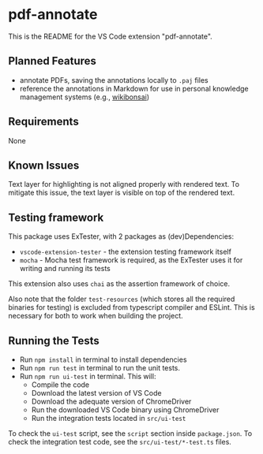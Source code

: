 # pdf-annotate

This is the README for the VS Code extension "pdf-annotate".

## Planned Features

- annotate PDFs, saving the annotations locally to `.paj` files
- reference the annotations in Markdown for use in personal knowledge management systems (e.g., [wikibonsai](https://wikibonsai.io))

## Requirements

None

<!--
## Extension Settings

Include if your extension adds any VS Code settings through the `contributes.configuration` extension point.

For example:

This extension contributes the following settings:

* `myExtension.enable`: Enable/disable this extension.
* `myExtension.thing`: Set to `blah` to do something.-->

## Known Issues

Text layer for highlighting is not aligned properly with rendered text. To mitigate this issue, the
text layer is visible on top of the rendered text.

<!--## Release Notes

Users appreciate release notes as you update your extension.

### 1.0.0

Initial release of ...

### 1.0.1

Fixed issue #.

### 1.1.0

Added features X, Y, and Z.
-->

## Testing framework

This package uses ExTester, with 2 packages as (dev)Dependencies:

- `vscode-extension-tester` - the extension testing framework itself
- `mocha` - Mocha test framework is required, as the ExTester uses it for writing and running its tests

This extension also uses `chai` as the assertion framework of choice.

Also note that the folder `test-resources` (which stores all the required binaries for testing) is excluded from typescript compiler and ESLint. This is necessary for both to work when building the project. 

## Running the Tests

- Run `npm install` in terminal to install dependencies
- Run `npm run test` in terminal to run the unit tests.
- Run `npm run ui-test` in terminal. This will:
  - Compile the code
  - Download the latest version of VS Code
  - Download the adequate version of ChromeDriver
  - Run the downloaded VS Code binary using ChromeDriver
  - Run the integration tests located in `src/ui-test`

To check the `ui-test` script, see the `script` section inside `package.json`.
To check the integration test code, see the `src/ui-test/*-test.ts` files.